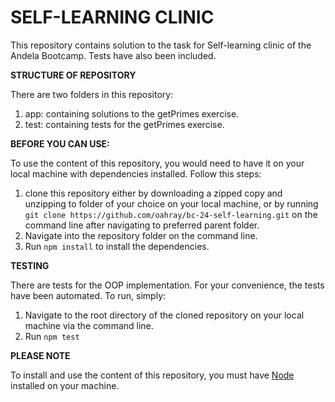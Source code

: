 # SELF-LEARNING CLINIC
This repository contains solution to the task for Self-learning clinic of the Andela Bootcamp. Tests have also been included.


**STRUCTURE OF REPOSITORY**

There are two folders in this repository:
   1. app: containing solutions to the getPrimes exercise.
   2. test: containing tests for the getPrimes exercise.


**BEFORE YOU CAN USE:**

To use the content of this repository, you would need to have it on your local machine with dependencies installed. Follow this steps:
   1. clone this repository either by downloading a zipped copy and unzipping to folder of your choice on your local machine, or by running `git clone https://github.com/oahray/bc-24-self-learning.git` on the command line after navigating to preferred parent folder.
   2. Navigate into the repository folder on the command line.
   3. Run `npm install` to install the dependencies. 


**TESTING**

There are tests for the OOP implementation. For your convenience, the tests have been automated. To run, simply: 
   1. Navigate to the root directory of the cloned repository on your local machine via the command line.
   2. Run `npm test`


**PLEASE NOTE**

To install and use the content of this repository, you must have [Node](https:nodejs.org) installed on your machine.